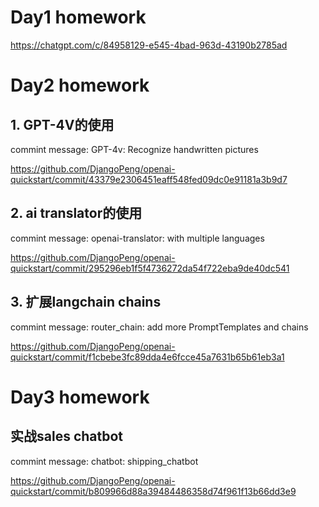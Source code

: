 # Day1 homework
https://chatgpt.com/c/84958129-e545-4bad-963d-43190b2785ad

# Day2 homework
## 1. GPT-4V的使用
commint message: GPT-4v: Recognize handwritten pictures

https://github.com/DjangoPeng/openai-quickstart/commit/43379e2306451eaff548fed09dc0e91181a3b9d7
## 2. ai translator的使用
commint message: openai-translator: with multiple languages

https://github.com/DjangoPeng/openai-quickstart/commit/295296eb1f5f4736272da54f722eba9de40dc541
## 3. 扩展langchain chains
commint message: router_chain: add more PromptTemplates and chains

https://github.com/DjangoPeng/openai-quickstart/commit/f1cbebe3fc89dda4e6fcce45a7631b65b61eb3a1

# Day3 homework
## 实战sales chatbot
commint message: chatbot: shipping_chatbot

https://github.com/DjangoPeng/openai-quickstart/commit/b809966d88a39484486358d74f961f13b66dd3e9
